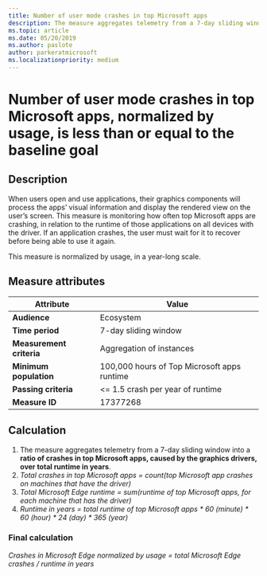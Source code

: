 ```yaml
---
title: Number of user mode crashes in top Microsoft apps
description: The measure aggregates telemetry from a 7-day sliding window into a ratio of crashes in top Microsoft apps, caused by the graphics drivers, over total runtime in years 
ms.topic: article
ms.date: 05/20/2019
ms.author: paslote
author: parkeratmicrosoft
ms.localizationpriority: medium
---
```


# Number of user mode crashes in top Microsoft apps, normalized by usage, is less than or equal to the baseline goal

## Description

When users open and use applications, their graphics components will process the apps’ visual information and display the rendered view on the user’s screen. This measure is monitoring how often top Microsoft apps are crashing, in relation to the runtime of those applications on all devices with the driver. If an application crashes, the user must wait for it to recover before being able to use it again.

This measure is normalized by usage, in a year-long scale.

## Measure attributes

|Attribute|Value|
|----|----|
|**Audience**|Ecosystem|
|**Time period**|7-day sliding window|
|**Measurement criteria**|Aggregation of instances|
|**Minimum population**|100,000 hours of Top Microsoft apps runtime|
|**Passing criteria**|<= 1.5 crash per year of runtime|
|**Measure ID**|17377268|

## Calculation

1. The measure aggregates telemetry from a 7-day sliding window into a **ratio of crashes in top Microsoft apps, caused by the graphics drivers, over total runtime in years**.
2. *Total crashes in top Microsoft apps = count(top Microsoft app crashes on machines that have the driver)*
3. *Total Microsoft Edge runtime = sum(runtime of top Microsoft apps, for each machine that has the driver)*
4. *Runtime in years = total runtime of top Microsoft apps \* 60 (minute) \* 60 (hour) \* 24 (day) \* 365 (year)*

### Final calculation

*Crashes in Microsoft Edge normalized by usage = total Microsoft Edge crashes / runtime in years*